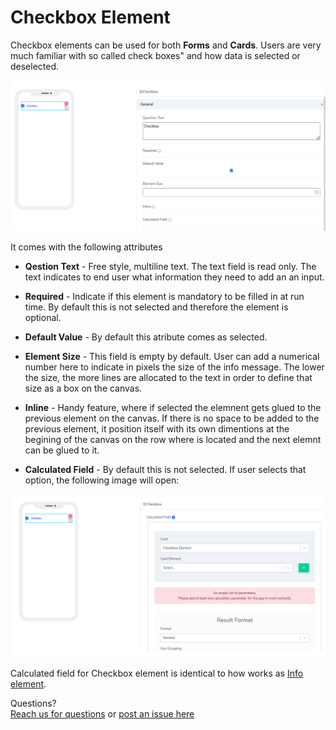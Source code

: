 # Checkbox Element

Checkbox elements can be used for both **Forms** and **Cards**. Users are very much familiar with so called check boxes" and how data is selected or deselected. 

![image1](../../../../images/cards/elements/checkbox/checkbox1.png)

It comes with the following attributes


- **Qestion Text** - Free style, multiline text. The text field is read only. The text indicates to end user what information they need to add an an input. 
- **Required** - Indicate if this element is mandatory to be filled in at run time. By default this is not selected and therefore the element is optional.
- **Default Value** - By default this atribute comes as selected.   
- **Element Size** - This field is empty by default. User can add a numerical number here to indicate in pixels the size of the info message. The lower the size, the more lines are allocated to the text in order to define that size as a box on the canvas.
- **Inline** - Handy feature, where if selected the elemnent gets glued to the previous element on the canvas. If there is no space to be added to the previous element, it position itself with its own dimentions at the begining of the canvas on the row where is located and the next elemnt can be glued to it.

- **Calculated Field** - By default this is not selected. If user selects that option, the following image will open:

![image1](../../../../images/cards/elements/checkbox/checkbox2.png)

Calculated field for Checkbox element is identical to how works as [Info element](../../tutorials/cards/elements/info/index.md).

Questions? <br>  <a href="https://www.acenji.com/contact" target="_blank" rel="noopener">Reach us for questions</a>   or <a href="https://github.com/acenji/acenji-help/issues" target="_blank" rel="noopener">post an issue here</a> 











